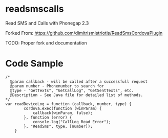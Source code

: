 readsmscalls
============

Read SMS and Calls with Phonegap 2.3

Forked From:
https://github.com/dimitrismistriotis/ReadSmsCordovaPlugin

TODO: Proper fork and documentation

Code Sample
==========
    /* 
      @param callback - will be called after a successfull request
      @param number - Phonenumber to search for
      @type - "GetTexts", "GetCallLog", "GetSentTexts", etc.
      @Description - See Java file for detailed list of methods.
    */
    var readDeviceLog = function (callback, number, type) {
            cordova.exec(function (winParam) {
                callback(winParam, false);
            }, function (error) {
                console.log("CallLog Read Error");
            }, "ReadSms", type, [number]);
        }
